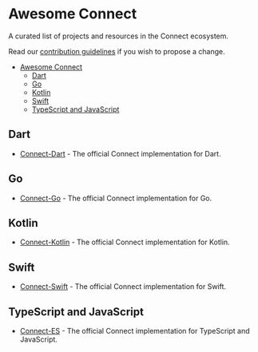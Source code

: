 # Awesome Connect

A curated list of projects and resources in the Connect ecosystem.

Read our [contribution guidelines](CONTRIBUTING.md) if you wish to propose a change.

- [Awesome Connect](#awesome-connect)
  - [Dart](#dart)
  - [Go](#go)
  - [Kotlin](#kotlin)
  - [Swift](#swift)
  - [TypeScript and JavaScript](#typescript-and-javascript)

## Dart

* [Connect-Dart](https://github.com/connectrpc/connect-dart) - The official Connect implementation for Dart.

## Go

* [Connect-Go](https://github.com/connectrpc/connect-go) - The official Connect implementation for Go.

## Kotlin

* [Connect-Kotlin](https://github.com/connectrpc/connect-kotlin) - The official Connect implementation for Kotlin.

## Swift

* [Connect-Swift](https://github.com/connectrpc/connect-swift) - The official Connect implementation for Swift.

## TypeScript and JavaScript

* [Connect-ES](https://github.com/connectrpc/connect-es) - The official Connect implementation for TypeScript and JavaScript.


